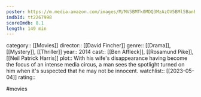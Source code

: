 ```yaml
---
poster: https://m.media-amazon.com/images/M/MV5BMTk0MDQ3MzAzOV5BMl5BanBnXkFtZTgwNzU1NzE3MjE@._V1_SX300.jpg
imdbId: tt2267998
scoreImdb: 8.1
length: 149 min
---
```


category:: [[Movies]]
director:: [[David Fincher]]
genre:: [[Drama]], [[Mystery]], [[Thriller]]
year:: 2014
cast:: [[Ben Affleck]], [[Rosamund Pike]], [[Neil Patrick Harris]]
plot:: With his wife's disappearance having become the focus of an intense media circus, a man sees the spotlight turned on him when it's suspected that he may not be innocent.
watchlist:: [[2023-05-04]]
rating::

#movies 

